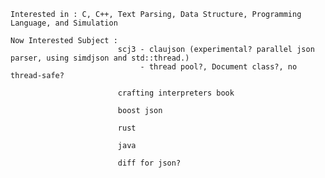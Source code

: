     Interested in : C, C++, Text Parsing, Data Structure, Programming Language, and Simulation
    
    Now Interested Subject : 
                            scj3 - claujson (experimental? parallel json parser, using simdjson and std::thread.)
                                 - thread pool?, Document class?, no thread-safe?
                                
                            crafting interpreters book
                
                            boost json

                            rust

                            java
                            
                            diff for json?
